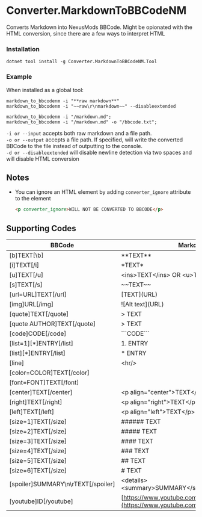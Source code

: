 # Converter.MarkdownToBBCodeNM
Converts Markdown into NexusMods BBCode. Might be opionated with the HTML conversion, since there are a few ways to interpret HTML

### Installation
```shell
dotnet tool install -g Converter.MarkdownToBBCodeNM.Tool
```

### Example
When installed as a global tool:
```shell
markdown_to_bbcodenm -i "**raw markdown**"
markdown_to_bbcodenm -i "~~raw\r\nmarkdown~~" --disableextended

markdown_to_bbcodenm -i "/markdown.md";
markdown_to_bbcodenm -i "/markdown.md" -o "/bbcode.txt";
```
`-i or --input` accepts both raw markdown and a file path.  
`-o or --output` accepts a file path. If specified, will write the
converted BBCode to the file instead of outputting to the console.  
`-d or --disableextended` will disable newline detection via two spaces
and will disable HTML conversion

## Notes
* You can ignore an HTML element by adding `converter_ignore` attribute to the element
  ```HTML
  <p converter_ignore>WILL NOT BE CONVERTED TO BBCODE</p>
  ```

## Supporting Codes
| BBCode                                 | Markdown                                                                  | Implementation |
|----------------------------------------|---------------------------------------------------------------------------|----------------|
| \[b\]TEXT\[\b]                         | \*\*TEXT\*\*                                                              | Markdown       |
| \[i\]TEXT\[/i]                         | \*TEXT\*                                                                  | Markdown       |
| \[u]TEXT\[/u]                          | \<ins\>TEXT\<\/ins\> OR \<u\>TEXT\<\/u\>                                  | HTML           |
| \[s]TEXT\[/s]                          | \~\~TEXT\~\~                                                              | Markdown       |
| \[url=URL]TEXT\[/url]                  | \[TEXT\]\(URL\)                                                           | Markdown       |
| \[img]URL\[/img]                       | \!\[Alt text\]\(URL\)                                                     | Markdown       |
| \[quote]TEXT\[/quote]                  | \> TEXT                                                                   | Markdown       |
| \[quote AUTHOR]TEXT\[/quote]           | \> TEXT                                                                   | Markdown       |
| \[code]CODE\[/code]                    | \`\`\`CODE\`\`\`                                                          | Markdown       |
| \[list=1]\[*]ENTRY\[/list]             | 1. ENTRY                                                                  | Markdown       |
| \[list]\[*]ENTRY\[/list]               | \* ENTRY                                                                  | Markdown       |
| \[line]                                | \<hr\/\>                                                                  | HTML           |
| \[color=COLOR]TEXT\[/color]            |                                                                           |                |
| \[font=FONT]TEXT\[/font]               |                                                                           |                |
| \[center]TEXT\[/center]                | \<p align=\"center\"\>TEXT\<\/p\>                                         | HTML           |
| \[right]TEXT\[/right]                  | \<p align=\"right\"\>TEXT\<\/p\>                                          | HTML           |
| \[left]TEXT\[/left]                    | \<p align=\"left\"\>TEXT\<\/p\>                                           | HTML           |
| \[size=1]TEXT\[/size]                  | ###### TEXT                                                               | Markdown       |
| \[size=2]TEXT\[/size]                  | ##### TEXT                                                                | Markdown       |
| \[size=3]TEXT\[/size]                  | #### TEXT                                                                 | Markdown       |
| \[size=4]TEXT\[/size]                  | ### TEXT                                                                  | Markdown       |
| \[size=5]TEXT\[/size]                  | ## TEXT                                                                   | Markdown       |
| \[size=6]TEXT\[/size]                  | # TEXT                                                                    | Markdown       |
| \[spoiler]SUMMARY\\n\\rTEXT\[/spoiler] | \<details\>\<summary\>SUMMARY\<\/summary\>TEXT\<\/details\>               | HTML           |
| \[youtube]ID\[/youtube]                | \[https://www.youtube.com/watch?v=ID](https://www.youtube.com/watch?v=ID) | Markdown       |
